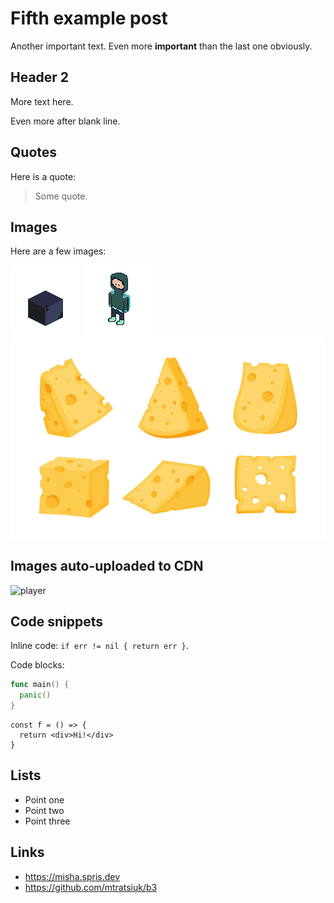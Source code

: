 # Fifth example post

Another important text.
Even more **important** than the last one obviously.

## Header 2

More text here.

Even more after blank line.

## Quotes

Here is a quote:
> Some quote.

## Images

Here are a few images:

![rock](../assets/rock.png)
![player](../assets/nested/player.png)
![cheese](../assets/nested/cheese.svg)

## Images auto-uploaded to CDN

![player](../cdn/player.png)

## Code snippets

Inline code: `if err != nil { return err }`.

Code blocks:

```go
func main() {
  panic()
}
```

```tsx
const f = () => {
  return <div>Hi!</div>
}
```

## Lists

- Point one
- Point two
- Point three

## Links

- <https://misha.spris.dev>
- <https://github.com/mtratsiuk/b3>
